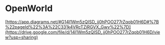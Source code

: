 # OpenWorld
[https://app.diagrams.net/#G14l1Wm5zQISD_jj0hPOO277rZqob01H6D#%7B%22pageId%22%3A%22C331k4VRcTZiRGVX_Gwv%22%7D](https://drive.google.com/file/d/14l1Wm5zQISD_jj0hPOO277rZqob01H6D/view?usp=sharing)
